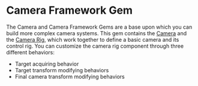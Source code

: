 # Camera Framework Gem<a name="gems-system-gem-camera"></a>

The Camera and Camera Framework Gems are a base upon which you can build more complex camera systems\. This gem contains the [Camera](component-camera.md) and the [Camera Rig](component-camera-rig.md), which work together to define a basic camera and its control rig\. You can customize the camera rig component through three different behaviors: 
+ Target acquiring behavior
+ Target transform modifying behaviors
+ Final camera transform modifying behaviors